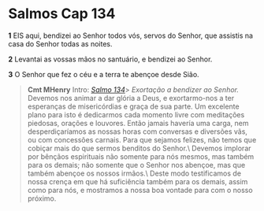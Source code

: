 # Salmos Cap 134

**1** 	EIS aqui, bendizei ao Senhor todos vós, servos do Senhor, que assistis na casa do Senhor todas as noites.

**2** 	Levantai as vossas mãos no santuário, e bendizei ao Senhor.

**3** 	O Senhor que fez o céu e a terra te abençoe desde Sião.


> **Cmt MHenry** Intro: *[Salmo 134](../19A-Sl/134.md#0)*> *Exortação a bendizer ao Senhor.* Devemos nos animar a dar glória a Deus, e exortarmo-nos a ter esperanças de misericórdias e graça de sua parte. Um excelente plano para isto é dedicarmos cada momento livre com meditações piedosas, orações e louvores. Então jamais havería uma carga, nem desperdiçaríamos as nossas horas com conversas e diversões vãs, ou com concessões carnais. Para que sejamos felizes, não temos que cobiçar mais do que sermos benditos do Senhor.\ Devemos implorar por bênçãos espirituais não somente para nós mesmos, mas também para os demais; não somente que o Senhor nos abençoe, mas que também abençoe os nossos irmãos.\ Deste modo testificamos de nossa crença em que há suficiência também para os demais, assim como para nós, e mostramos a nossa boa vontade para com o nosso próximo.
